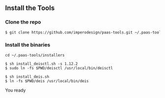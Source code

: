 ## Install the Tools

### Clone the repo
```sh
$ git clone https://github.com/imperodesign/paas-tools.git ~/.paas-tools
```

### Install the binaries
```
cd ~/.paas-tools/installers

$ sh install_deisctl.sh -s 1.12.2
$ sudo ln -fs $PWD/deisctl /usr/local/bin/deisctl

$ sh install_deis.sh
$ ln -fs $PWD/deis /usr/local/bin/deis
```

You ready
